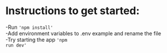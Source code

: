 # Instructions to get started:

-Run <code>'npm install'</code><br>
-Add environment variables to .env example and rename the file <br>
-Try starting the app <code>'npm run dev'</code>
